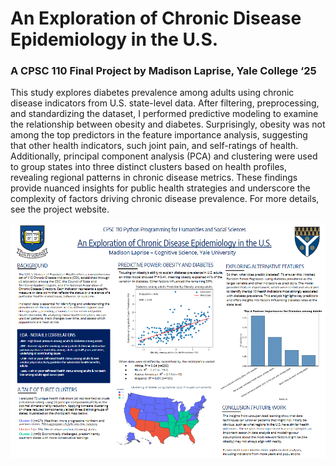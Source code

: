 # An Exploration of Chronic Disease Epidemiology in the U.S.
### A CPSC 110 Final Project by Madison Laprise, Yale College ‘25
This study explores diabetes prevalence among adults using chronic disease indicators from U.S. state-level data. After filtering, preprocessing, and standardizing the dataset, I performed predictive modeling to examine the relationship between obesity and diabetes. Surprisingly, obesity was not among the top predictors in the feature importance analysis, suggesting that other health indicators, such joint pain, and self-ratings of health. Additionally, principal component analysis (PCA) and clustering were used to group states into three distinct clusters based on health profiles, revealing regional patterns in chronic disease metrics. These findings provide nuanced insights for public health strategies and underscore the complexity of factors driving chronic disease prevalence. For more details, see the project website. 

![](Poster.png)
